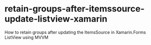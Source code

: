 # retain-groups-after-itemssource-update-listview-xamarin
How to retain groups after updating the ItemsSource in Xamarin.Forms ListView using MVVM
